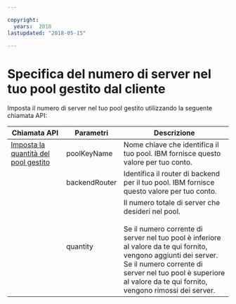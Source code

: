 ```yaml
---

copyright:
  years:  2018
lastupdated: "2018-05-15"

---
```


# Specifica del numero di server nel tuo pool gestito dal cliente

Imposta il numero di server nel tuo pool gestito utilizzando la seguente chiamata API:

|Chiamata API|Parametri|Descrizione|
|---|---|---|
|<a href="https://softlayer.github.io/reference/services/SoftLayer_Account/setManagedPoolQuantity/" target="_blank">Imposta la quantità del pool gestito</a>|poolKeyName|Nome chiave che identifica il tuo pool. IBM fornisce questo valore per tuo conto.|
|  | backendRouter | Identifica il router di backend per il tuo pool. IBM fornisce questo valore per tuo conto.|
|  | quantity | Il numero totale di server che desideri nel pool.<br><br>Se il numero corrente di server nel tuo pool è inferiore al valore da te qui fornito, vengono aggiunti dei server. <br>Se il numero corrente di server nel tuo pool è superiore al valore da te qui fornito, vengono rimossi dei server. |
